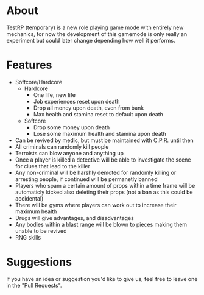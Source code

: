 # About

TestRP (temporary) is a new role playing game mode with entirely new mechanics, for now the development of this gamemode is only really an experiment but could later change depending how well it performs.

# Features

- Softcore/Hardcore
  - Hardcore
    - One life, new life
    - Job experiences reset upon death
    - Drop all money upon death, even from bank
    - Max health and stamina reset to default upon death
  - Softcore
    - Drop some money upon death
    - Lose some maximum health and stamina upon death
- Can be revived by medic, but must be maintained with C.P.R. until then
- All criminals can randomly kill people
- Terroists can blow anyone and anything up
- Once a player is killed a detective will be able to investigate the scene for clues that lead to the killer
- Any non-criminal will be harshly demoted for randomly killing or arresting people, if continued will be permanetly banned
- Players who spam a certain amount of props within a time frame will be automaticly kicked also deleting their props (not a ban as this could be accidental)
- There will be gyms where players can work out to increase their maximum health
- Drugs will give advantages, and disadvantages
- Any bodies within a blast range will be blown to pieces making them unable to be revived
- RNG skills

# Suggestions

If you have an idea or suggestion you'd like to give us, feel free to leave one in the "Pull Requests".
